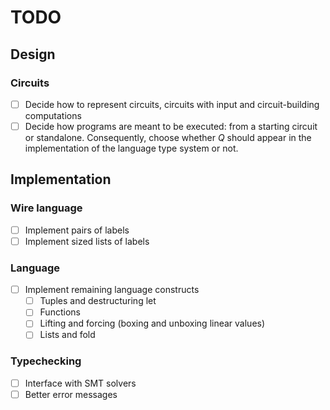 # TODO

## Design

### Circuits

 - [ ] Decide how to represent circuits, circuits with input and circuit-building computations
 - [ ] Decide how programs are meant to be executed: from a starting circuit or standalone. Consequently, choose whether $Q$ should appear in the implementation of the language type system or not.

## Implementation

### Wire language

- [ ] Implement pairs of labels
- [ ] Implement sized lists of labels

### Language

- [ ] Implement remaining language constructs
  - [ ] Tuples and destructuring let
  - [ ] Functions
  - [ ] Lifting and forcing (boxing and unboxing linear values)
  - [ ] Lists and fold

### Typechecking

- [ ] Interface with SMT solvers
- [ ] Better error messages
